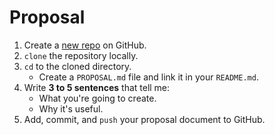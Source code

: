 # Proposal
1. Create a [new repo][new] on GitHub.
1. `clone` the repository locally.
1. `cd` to the cloned directory.
	- Create a `PROPOSAL.md` file and link it in your `README.md`.
1. Write **3 to 5 sentences** that tell me:
	- What you're going to create.
	- Why it's useful.
1. Add, commit, and `push` your proposal document to GitHub.

[new]: https://github.com/new
